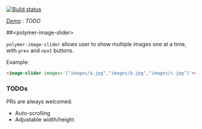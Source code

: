 [![Build status](https://travis-ci.org/philipjkim/polymer-image-slider.svg?branch=master)](https://travis-ci.org/philipjkim/polymer-image-slider)

_[Demo](#) : TODO_


##&lt;polymer-image-slider&gt;

`polymer-image-slider` allows user to show multiple images one at a time, with `prev` and `next` buttons.

Example:

```html
<image-slider images='["images/a.jpg","images/b.jpg","images/c.jpg"]'></image-slider>
```

### TODOs

PRs are always welcomed.

- Auto-scrolling
- Adjustable width/height
